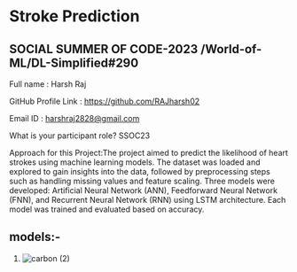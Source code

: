 # Stroke Prediction
## SOCIAL SUMMER OF CODE-2023 /World-of-ML/DL-Simplified#290


Full name : Harsh Raj

GitHub Profile Link : https://github.com/RAJharsh02

Email ID : harshraj2828@gmail.com


What is your participant role? SSOC23

Approach for this Project:The project aimed to predict the likelihood of heart strokes using machine learning models. The dataset was loaded and explored to gain insights into the data, followed by preprocessing steps such as handling missing values and feature scaling. Three models were developed: Artificial Neural Network (ANN), Feedforward Neural Network (FNN), and Recurrent Neural Network (RNN) using LSTM architecture. Each model was trained and evaluated based on accuracy.
## models:-

1.  ![carbon (2)](https://github.com/RAJharsh02/Stroke-Prediction/assets/118257196/c2d105d1-27e2-498d-8ffe-1e5b297efcb1)
